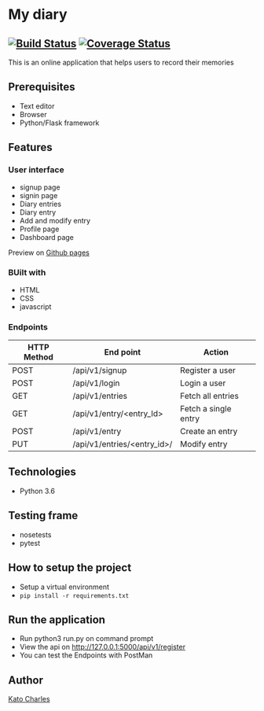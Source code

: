 # My diary
## [![Build Status](https://travis-ci.org/kcharles52/myDiary.svg?branch=api-travis)](https://travis-ci.org/kcharles52/myDiary) [![Coverage Status](https://coveralls.io/repos/github/kcharles52/myDiary/badge.svg?branch=api-travis)](https://coveralls.io/github/kcharles52/myDiary?branch=api-travis)

This is an online application that helps users to record their memories

## Prerequisites
* Text editor
* Browser 
* Python/Flask framework

## Features
### User interface
* signup page
* signin page
* Diary entries
* Diary entry
* Add and modify entry
* Profile page
* Dashboard page

Preview on <a href="https://kcharles52.github.io/myDiary/UI/">Github pages</a>


### BUilt with
* HTML
* CSS
* javascript

### Endpoints 
HTTP Method|End point |Action
-----------|----------|--------------
POST | /api/v1/signup | Register a user
POST | /api/v1/login | Login a user
GET| /api/v1/entries   | Fetch all entries
GET | /api/v1/entry/<entry_Id> | Fetch a single entry
POST | /api/v1/entry | Create an entry
PUT | /api/v1/entries/<entry_id>/ | Modify entry

##  Technologies
* Python 3.6

## Testing frame
* nosetests
* pytest

##  How to setup the project
* Setup a virtual environment
* `pip install -r requirements.txt`

##  Run the application
* Run python3 run.py on command prompt
* View the api on http://127.0.0.1:5000/api/v1/register
* You can test the Endpoints with PostMan

## Author
[Kato Charles](https://github.com/kcharles52)
